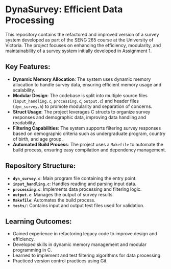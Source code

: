 # DynaSurvey: Efficient Data Processing

This repository contains the refactored and improved version of a survey system developed as part of the SENG 265 course at the University of Victoria. The project focuses on enhancing the efficiency, modularity, and maintainability of a survey system initially developed in Assignment 1.

## Key Features:
- **Dynamic Memory Allocation**: The system uses dynamic memory allocation to handle survey data, ensuring efficient memory usage and scalability.
- **Modular Design**: The codebase is split into multiple source files (`input_handling.c`, `processing.c`, `output.c`) and header files (`dyn_survey.h`) to promote modularity and separation of concerns.
- **Struct Usage**: The project leverages C structs to organize survey responses and demographic data, improving data handling and readability.
- **Filtering Capabilities**: The system supports filtering survey responses based on demographic criteria such as undergraduate program, country of birth, and age group.
- **Automated Build Process**: The project uses a `Makefile` to automate the build process, ensuring easy compilation and dependency management.

## Repository Structure:
- **`dyn_survey.c`**: Main program file containing the entry point.
- **`input_handling.c`**: Handles reading and parsing input data.
- **`processing.c`**: Implements data processing and filtering logic.
- **`output.c`**: Manages the output of survey results.
- **`Makefile`**: Automates the build process.
- **`tests/`**: Contains input and output test files used for validation.

## Learning Outcomes:
- Gained experience in refactoring legacy code to improve design and efficiency.
- Developed skills in dynamic memory management and modular programming in C.
- Learned to implement and test filtering algorithms for data processing.
- Practiced version control practices using Git.

